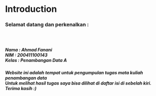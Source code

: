# Introduction

<h3>Selamat datang dan perkenalkan : <h3><br>
<h5>Nama : Ahmad Fanani <br>
NIM  : 200411100143 <br>
Kelas  : Penambangan Data A <br><h5>

Website ini adalah tempat untuk pengumpulan tugas mata kuliah penambangan data <br>
Untuk melihat hasil tugas saya bisa dilihat di daftar isi di sebelah kiri. Terima kasih :)
